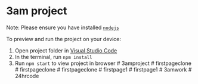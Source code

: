 
  # 3am project

  Note: Please ensure you have installed <code><a href="https://nodejs.org/en/download/">nodejs</a></code>

  To preview and run the project on your device:
  1) Open project folder in <a href="https://code.visualstudio.com/download">Visual Studio Code</a>
  2) In the terminal, run `npm install`
  3) Run `npm start` to view project in browser
  #   3 a m p r o j e c t  
 #   f i r s t p a g e c l o n e  
 #   f i r s t p a g e c l o n e  
 #   f i r s t p a g e c l o n e  
 #   f i r s t p a g e 1  
 #   f i r s t p a g e 1  
 #   3 a m w o r k  
 #   2 4 h r c o d e  
 